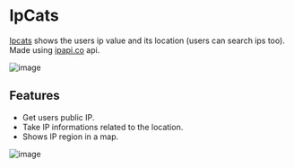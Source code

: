 # IpCats

[Ipcats](https://ipcats-test.vercel.app/) shows the users ip value and its location (users can search ips too). 
Made using [ipapi.co](https://ipapi.co/) api.

![image](https://user-images.githubusercontent.com/69317792/187538807-dc00afd9-26fd-418a-9844-e6de2336da15.png)

## Features
- Get users public IP.
- Take IP informations related to the location.
- Shows IP region in a map.

![image](https://user-images.githubusercontent.com/69317792/187538957-595bc284-da9a-4e27-8069-e7d180fb05e5.png)
